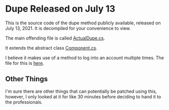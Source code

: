 # Dupe Released on July 13

This is the source code of the dupe method publicly available, released on July 13, 2021. It is decompiled for your convenience to view.

The main offending file is called [ActualDupe.cs](Noidea/Core/Components/ActualDupe.cs).

It extends the abstract class [Component.cs](Noidea/Core/Component.cs).

I believe it makes use of a method to log into an account multiple times. The file for this is [here](Noidea/Core/Client.cs).

## Other Things

I'm sure there are other things that can potentially be patched using this, however, I only looked at it for like 30 minutes before deciding to hand it to the professionals.
